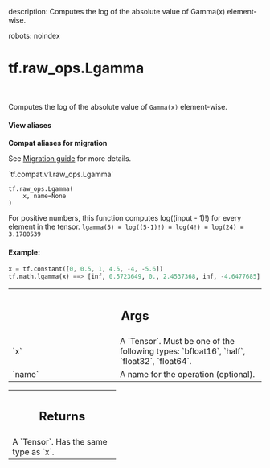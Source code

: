 description: Computes the log of the absolute value of Gamma(x) element-wise.

robots: noindex

# tf.raw_ops.Lgamma

<!-- Insert buttons and diff -->

<table class="tfo-notebook-buttons tfo-api nocontent" align="left">

</table>



Computes the log of the absolute value of `Gamma(x)` element-wise.

<section class="expandable">
  <h4 class="showalways">View aliases</h4>
  <p>
<b>Compat aliases for migration</b>
<p>See
<a href="https://www.tensorflow.org/guide/migrate">Migration guide</a> for
more details.</p>
<p>`tf.compat.v1.raw_ops.Lgamma`</p>
</p>
</section>

<pre class="devsite-click-to-copy prettyprint lang-py tfo-signature-link">
<code>tf.raw_ops.Lgamma(
    x, name=None
)
</code></pre>



<!-- Placeholder for "Used in" -->

  For positive numbers, this function computes log((input - 1)!) for every element in the tensor.
  `lgamma(5) = log((5-1)!) = log(4!) = log(24) = 3.1780539`

#### Example:



```python
x = tf.constant([0, 0.5, 1, 4.5, -4, -5.6])
tf.math.lgamma(x) ==> [inf, 0.5723649, 0., 2.4537368, inf, -4.6477685]
```

<!-- Tabular view -->
 <table class="responsive fixed orange">
<colgroup><col width="214px"><col></colgroup>
<tr><th colspan="2"><h2 class="add-link">Args</h2></th></tr>

<tr>
<td>
`x`
</td>
<td>
A `Tensor`. Must be one of the following types: `bfloat16`, `half`, `float32`, `float64`.
</td>
</tr><tr>
<td>
`name`
</td>
<td>
A name for the operation (optional).
</td>
</tr>
</table>



<!-- Tabular view -->
 <table class="responsive fixed orange">
<colgroup><col width="214px"><col></colgroup>
<tr><th colspan="2"><h2 class="add-link">Returns</h2></th></tr>
<tr class="alt">
<td colspan="2">
A `Tensor`. Has the same type as `x`.
</td>
</tr>

</table>

